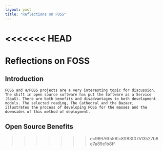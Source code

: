 ```yaml
---
layout: post
title: "Reflections on FOSS"  
---
```


<<<<<<< HEAD
=======
# Reflections on FOSS

## Introduction
 
    FOSS and H/FOSS projects are a very interesting topic for discussion. The shift in open source software has put the Software as a Service (SaaS). There are both benefits and disadvantages to both development models. The selected reading, The Cathedral and the Bazaar, illustrates the process of developing FOSS for the masses and the downsides of this method of deployment.

## Open Source Benefits

>>>>>>> ec98976f556fc8ff83f07513527b8e7a89e1b8ff
